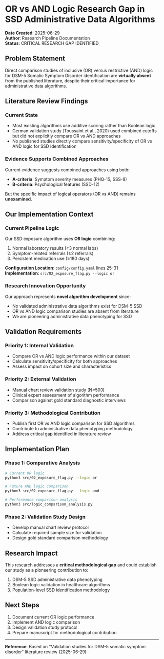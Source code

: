 # OR vs AND Logic Research Gap in SSD Administrative Data Algorithms

**Date Created**: 2025-06-29  
**Author**: Research Pipeline Documentation  
**Status**: CRITICAL RESEARCH GAP IDENTIFIED

## Problem Statement

Direct comparison studies of inclusive (OR) versus restrictive (AND) logic for DSM-5 Somatic Symptom Disorder identification are **virtually absent** from the published literature, despite their critical importance for administrative data algorithms.

## Literature Review Findings

### Current State
- Most existing algorithms use additive scoring rather than Boolean logic
- German validation study (Toussaint et al., 2020) used combined cutoffs but did not explicitly compare OR vs AND approaches
- No published studies directly compare sensitivity/specificity of OR vs AND logic for SSD identification

### Evidence Supports Combined Approaches
Current evidence suggests combined approaches using both:
- **A-criteria**: Symptom severity measures (PHQ-15, SSS-8)
- **B-criteria**: Psychological features (SSD-12)

But the specific impact of logical operators (OR vs AND) remains **unexamined**.

## Our Implementation Context

### Current Pipeline Logic
Our SSD exposure algorithm uses **OR logic** combining:
1. Normal laboratory results (≥3 normal labs)
2. Symptom-related referrals (≥2 referrals)  
3. Persistent medication use (≥180 days)

**Configuration Location**: `config/config.yaml` lines 25-31  
**Implementation**: `src/02_exposure_flag.py --logic or`

### Research Innovation Opportunity
Our approach represents **novel algorithm development** since:
- No validated administrative data algorithms exist for DSM-5 SSD
- OR vs AND logic comparison studies are absent from literature
- We are pioneering administrative data phenotyping for SSD

## Validation Requirements

### Priority 1: Internal Validation
- Compare OR vs AND logic performance within our dataset
- Calculate sensitivity/specificity for both approaches
- Assess impact on cohort size and characteristics

### Priority 2: External Validation
- Manual chart review validation study (N≥500)
- Clinical expert assessment of algorithm performance
- Comparison against gold standard diagnostic interviews

### Priority 3: Methodological Contribution
- Publish first OR vs AND logic comparison for SSD algorithms
- Contribute to administrative data phenotyping methodology
- Address critical gap identified in literature review

## Implementation Plan

### Phase 1: Comparative Analysis
```bash
# Current OR logic
python3 src/02_exposure_flag.py --logic or

# Future AND logic comparison  
python3 src/02_exposure_flag.py --logic and

# Performance comparison analysis
python3 src/logic_comparison_analysis.py
```

### Phase 2: Validation Study Design
- Develop manual chart review protocol
- Calculate required sample size for validation
- Design gold standard comparison methodology

## Research Impact

This research addresses a **critical methodological gap** and could establish our study as a pioneering contribution to:
1. DSM-5 SSD administrative data phenotyping
2. Boolean logic validation in healthcare algorithms
3. Population-level SSD identification methodology

## Next Steps

1. Document current OR logic performance
2. Implement AND logic comparison
3. Design validation study protocol
4. Prepare manuscript for methodological contribution

---
**Reference**: Based on "Validation studies for DSM-5 somatic symptom disorder" literature review (2025-06-29)